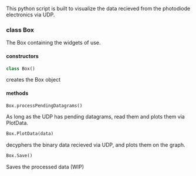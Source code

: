 This python script is built to visualize the data recieved from the photodiode electronics via UDP. 

### class Box
The Box containing the widgets of use.
#### constructors
```python
class Box()
```
creates the Box object

#### methods
```python 
Box.processPendingDatagrams()
```
As long as the UDP has pending datagrams, read them and plots them via PlotData.

```python 
Box.PlotData(data)
```
decyphers the binary data recieved via UDP, and plots them on the graph.

```python
Box.Save()
```
Saves the processed data (WIP)


